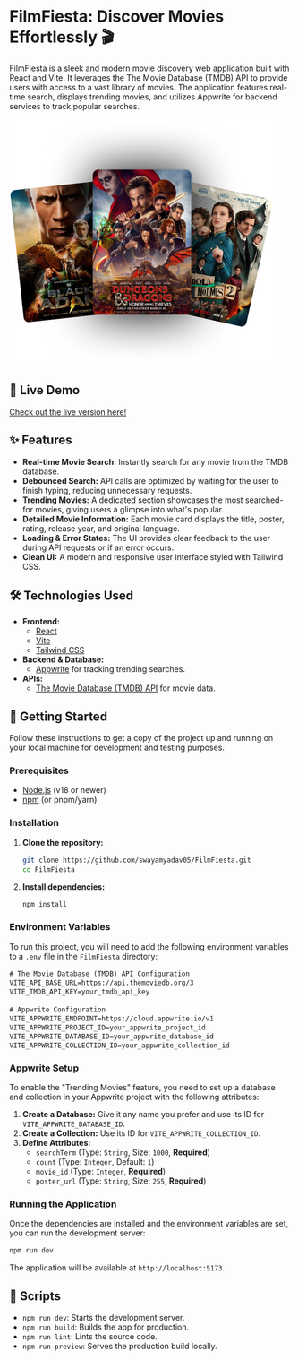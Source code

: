 # FilmFiesta: Discover Movies Effortlessly 🎬

FilmFiesta is a sleek and modern movie discovery web application built with React and Vite. It leverages the The Movie Database (TMDB) API to provide users with access to a vast library of movies. The application features real-time search, displays trending movies, and utilizes Appwrite for backend services to track popular searches.

![Hero Image](./public/hero-img.png)

## 🚀 Live Demo

[Check out the live version here!](https://filmfestaaa.netlify.app/)

## ✨ Features

- **Real-time Movie Search:** Instantly search for any movie from the TMDB database.
- **Debounced Search:** API calls are optimized by waiting for the user to finish typing, reducing unnecessary requests.
- **Trending Movies:** A dedicated section showcases the most searched-for movies, giving users a glimpse into what's popular.
- **Detailed Movie Information:** Each movie card displays the title, poster, rating, release year, and original language.
- **Loading & Error States:** The UI provides clear feedback to the user during API requests or if an error occurs.
- **Clean UI:** A modern and responsive user interface styled with Tailwind CSS.

## 🛠️ Technologies Used

- **Frontend:**
  - [React](https://reactjs.org/)
  - [Vite](https://vitejs.dev/)
  - [Tailwind CSS](https://tailwindcss.com/)
- **Backend & Database:**
  - [Appwrite](https://appwrite.io/) for tracking trending searches.
- **APIs:**
  - [The Movie Database (TMDB) API](https://www.themoviedb.org/documentation/api) for movie data.

## 🚀 Getting Started

Follow these instructions to get a copy of the project up and running on your local machine for development and testing purposes.

### Prerequisites

- [Node.js](https://nodejs.org/) (v18 or newer)
- [npm](https://www.npmjs.com/) (or pnpm/yarn)

### Installation

1.  **Clone the repository:**

    ```bash
    git clone https://github.com/swayamyadav05/FilmFiesta.git
    cd FilmFiesta
    ```

2.  **Install dependencies:**
    ```bash
    npm install
    ```

### Environment Variables

To run this project, you will need to add the following environment variables to a `.env` file in the `FilmFiesta` directory:

```
# The Movie Database (TMDB) API Configuration
VITE_API_BASE_URL=https://api.themoviedb.org/3
VITE_TMDB_API_KEY=your_tmdb_api_key

# Appwrite Configuration
VITE_APPWRITE_ENDPOINT=https://cloud.appwrite.io/v1
VITE_APPWRITE_PROJECT_ID=your_appwrite_project_id
VITE_APPWRITE_DATABASE_ID=your_appwrite_database_id
VITE_APPWRITE_COLLECTION_ID=your_appwrite_collection_id
```

### Appwrite Setup

To enable the "Trending Movies" feature, you need to set up a database and collection in your Appwrite project with the following attributes:

1.  **Create a Database:** Give it any name you prefer and use its ID for `VITE_APPWRITE_DATABASE_ID`.
2.  **Create a Collection:** Use its ID for `VITE_APPWRITE_COLLECTION_ID`.
3.  **Define Attributes:**
    - `searchTerm` (Type: `String`, Size: `1000`, **Required**)
    - `count` (Type: `Integer`, Default: `1`)
    - `movie_id` (Type: `Integer`, **Required**)
    - `poster_url` (Type: `String`, Size: `255`, **Required**)

### Running the Application

Once the dependencies are installed and the environment variables are set, you can run the development server:

```bash
npm run dev
```

The application will be available at `http://localhost:5173`.

## 📜 Scripts

- `npm run dev`: Starts the development server.
- `npm run build`: Builds the app for production.
- `npm run lint`: Lints the source code.
- `npm run preview`: Serves the production build locally.
